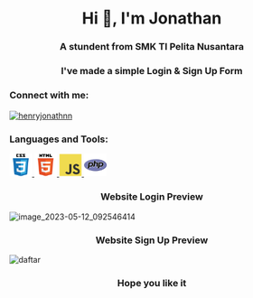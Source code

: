 <h1 align="center">Hi 👋, I'm Jonathan</h1>
<h3 align="center">A stundent from SMK TI Pelita Nusantara</h3>

<h3 align="center">I've made a simple Login & Sign Up Form</h3>

<h3 align="left">Connect with me:</h3>
<p align="left">
<a href="https://instagram.com/henryjonathnn" target="blank"><img align="center" src="https://raw.githubusercontent.com/rahuldkjain/github-profile-readme-generator/master/src/images/icons/Social/instagram.svg" alt="henryjonathnn" height="30" width="40" /></a>
</p>

<h3 align="left">Languages and Tools:</h3>
<p align="left"> <a href="https://www.w3schools.com/css/" target="_blank" rel="noreferrer"> <img src="https://raw.githubusercontent.com/devicons/devicon/master/icons/css3/css3-original-wordmark.svg" alt="css3" width="40" height="40"/> </a> <a href="https://www.w3.org/html/" target="_blank" rel="noreferrer"> <img src="https://raw.githubusercontent.com/devicons/devicon/master/icons/html5/html5-original-wordmark.svg" alt="html5" width="40" height="40"/> </a> <a href="https://developer.mozilla.org/en-US/docs/Web/JavaScript" target="_blank" rel="noreferrer"> <img src="https://raw.githubusercontent.com/devicons/devicon/master/icons/javascript/javascript-original.svg" alt="javascript" width="40" height="40"/> </a> <a href="https://www.php.net" target="_blank" rel="noreferrer"> <img src="https://raw.githubusercontent.com/devicons/devicon/master/icons/php/php-original.svg" alt="php" width="40" height="40"/> </a> </p>

<h3 align="center">Website Login Preview</h3>

![image_2023-05-12_092546414](https://github.com/henryjonathnn/Website-Login-Form/assets/106151486/a82cc695-8926-4ec5-9cf3-44339a5d4419)


<h3 align="center">Website Sign Up Preview</h3>

![daftar](https://github.com/henryjonathnn/Website-Login-Form/assets/106151486/14a4aa82-3ced-4eae-ab65-990d1fce4243)


<h3 align="center">Hope you like it</h3>

